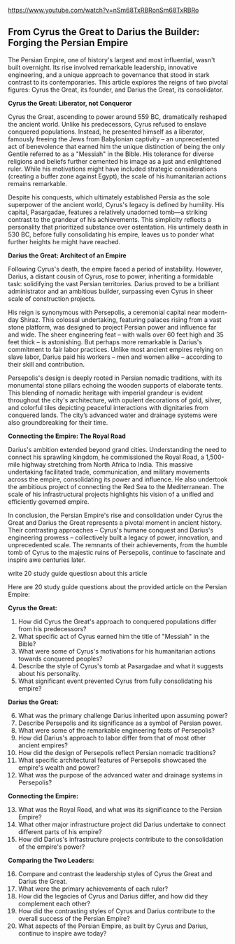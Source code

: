 https://www.youtube.com/watch?v=nSm68TxRBRonSm68TxRBRo

## From Cyrus the Great to Darius the Builder: Forging the Persian Empire

The Persian Empire, one of history's largest and most influential, wasn't built overnight. Its rise involved remarkable leadership, innovative engineering, and a unique approach to governance that stood in stark contrast to its contemporaries.  This article explores the reigns of two pivotal figures: Cyrus the Great, its founder, and Darius the Great, its consolidator.

**Cyrus the Great: Liberator, not Conqueror**

Cyrus the Great, ascending to power around 559 BC, dramatically reshaped the ancient world. Unlike his predecessors, Cyrus refused to enslave conquered populations. Instead, he presented himself as a liberator, famously freeing the Jews from Babylonian captivity – an unprecedented act of benevolence that earned him the unique distinction of being the only Gentile referred to as a "Messiah" in the Bible.  His tolerance for diverse religions and beliefs further cemented his image as a just and enlightened ruler.  While his motivations might have included strategic considerations (creating a buffer zone against Egypt), the scale of his humanitarian actions remains remarkable.

Despite his conquests, which ultimately established Persia as the sole superpower of the ancient world, Cyrus's legacy is defined by humility. His capital, Pasargadae, features a relatively unadorned tomb—a striking contrast to the grandeur of his achievements. This simplicity reflects a personality that prioritized substance over ostentation.  His untimely death in 530 BC, before fully consolidating his empire, leaves us to ponder what further heights he might have reached.

**Darius the Great: Architect of an Empire**

Following Cyrus's death, the empire faced a period of instability.  However, Darius, a distant cousin of Cyrus, rose to power, inheriting a formidable task: solidifying the vast Persian territories. Darius proved to be a brilliant administrator and an ambitious builder, surpassing even Cyrus in sheer scale of construction projects.

His reign is synonymous with Persepolis, a ceremonial capital near modern-day Shiraz. This colossal undertaking, featuring palaces rising from a vast stone platform, was designed to project Persian power and influence far and wide.  The sheer engineering feat – with walls over 60 feet high and 35 feet thick – is astonishing. But perhaps more remarkable is Darius's commitment to fair labor practices.  Unlike most ancient empires relying on slave labor, Darius paid his workers – men and women alike – according to their skill and contribution.

Persepolis's design is deeply rooted in Persian nomadic traditions, with its monumental stone pillars echoing the wooden supports of elaborate tents.  This blending of nomadic heritage with imperial grandeur is evident throughout the city's architecture, with opulent decorations of gold, silver, and colorful tiles depicting peaceful interactions with dignitaries from conquered lands.  The city’s advanced water and drainage systems were also groundbreaking for their time.

**Connecting the Empire: The Royal Road**

Darius's ambition extended beyond grand cities. Understanding the need to connect his sprawling kingdom, he commissioned the Royal Road, a 1,500-mile highway stretching from North Africa to India.  This massive undertaking facilitated trade, communication, and military movements across the empire, consolidating its power and influence.  He also undertook the ambitious project of connecting the Red Sea to the Mediterranean. The scale of his infrastructural projects highlights his vision of a unified and efficiently governed empire.

In conclusion, the Persian Empire's rise and consolidation under Cyrus the Great and Darius the Great represents a pivotal moment in ancient history. Their contrasting approaches – Cyrus's humane conquest and Darius's engineering prowess – collectively built a legacy of power, innovation, and unprecedented scale.  The remnants of their achievements, from the humble tomb of Cyrus to the majestic ruins of Persepolis, continue to fascinate and inspire awe centuries later.


write 20 study guide questiosn about this article


Here are 20 study guide questions about the provided article on the Persian Empire:

**Cyrus the Great:**

1. How did Cyrus the Great's approach to conquered populations differ from his predecessors?
2. What specific act of Cyrus earned him the title of "Messiah" in the Bible?
3. What were some of Cyrus's motivations for his humanitarian actions towards conquered peoples?
4.  Describe the style of Cyrus's tomb at Pasargadae and what it suggests about his personality.
5.  What significant event prevented Cyrus from fully consolidating his empire?

**Darius the Great:**

6. What was the primary challenge Darius inherited upon assuming power?
7. Describe Persepolis and its significance as a symbol of Persian power.
8. What were some of the remarkable engineering feats of Persepolis?
9. How did Darius's approach to labor differ from that of most other ancient empires?
10. How did the design of Persepolis reflect Persian nomadic traditions?
11. What specific architectural features of Persepolis showcased the empire's wealth and power?
12. What was the purpose of the advanced water and drainage systems in Persepolis?

**Connecting the Empire:**

13. What was the Royal Road, and what was its significance to the Persian Empire?
14.  What other major infrastructure project did Darius undertake to connect different parts of his empire?
15. How did Darius's infrastructure projects contribute to the consolidation of the empire's power?

**Comparing the Two Leaders:**

16. Compare and contrast the leadership styles of Cyrus the Great and Darius the Great.
17. What were the primary achievements of each ruler?
18.  How did the legacies of Cyrus and Darius differ, and how did they complement each other?
19. How did the contrasting styles of Cyrus and Darius contribute to the overall success of the Persian Empire?
20.  What aspects of the Persian Empire, as built by Cyrus and Darius, continue to inspire awe today?
